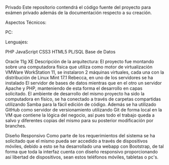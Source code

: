 Privado
Este repositorio contendrá el código fuente del proyecto para exámen privado además de la documentación respecto a su 
creación.

Aspectos Técnicos:

PC:

Lenguajes:

PHP
JavaScript
CSS3
HTML5
PL/SQL
Base de Datos

Oracle 11g XE
Descripción de la arquitectura: El proyecto fue montando sobre una computadora física que utiliza como motor de 
virtualización VMWare WorkStation 11, se instalaron 2 máquinas virtuales, cada una con la distribución de 
Linux Mint 17.1 Rebecca, en uno de los servidores se ha instalado El servidor de bases de datos mientras que en 
el otro un servidor Apache y PHP, manteniendo de esta forma el desarrollo en capas solicitado.
El ambiente de desarrollo del mismo proyecto ha sido la computadora en físico, se ha conectado a través de carpetas 
compartidas utilizando Samba para la fácil edición de código. Además se ha utilizado GitHub como servidor de 
versionamiento utilizando Git de forma local en la VM que contiene la lógica del negocio, así pues todo el trabajo 
queda a salvo y diferentes copias del mismo para su posterior modificación por branches.

Diseño Responsivo Como parte de los requerimientos del sistema se ha solicitado que el mismo pueda ser accedido a 
través de dispositivos móviles, debido a esto se ha desarrollado una webapp con Bootstrap, de tal forma que toda 
la interfaz cuenta con diseño responsivo proporcionando así libertad de dispositivos, sean estos teléfonos móviles, 
tabletas o pc's.
